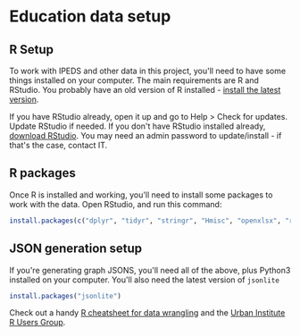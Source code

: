 # Education data setup

## R Setup
To work with IPEDS and other data in this project, you'll need to have some things installed on your computer. The main requirements are R and RStudio. You probably have an old version of R installed - [install the latest version](https://www.r-project.org/).

If you have RStudio already, open it up and go to Help > Check for updates. Update RStudio if needed. If you don't have RStudio installed already, [download RStudio](https://www.rstudio.com/products/rstudio/download3/). You may need an admin password to update/install - if that's the case, contact IT.

## R packages
Once R is installed and working, you'll need to install some packages to work with the data. 
Open RStudio, and run this command:

```R
install.packages(c("dplyr", "tidyr", "stringr", "Hmisc", "openxlsx", "readxl"))
```

## JSON generation setup
If you're generating graph JSONS, you'll need all of the above, plus Python3 installed on your computer. You'll also need the latest version of `jsonlite`

```R
install.packages("jsonlite")
```

Check out a handy [R cheatsheet for data wrangling](https://www.rstudio.com/wp-content/uploads/2015/02/data-wrangling-cheatsheet.pdf) and the [Urban Institute R Users Group](https://github.com/UrbanInstitute/R-Trainings).
